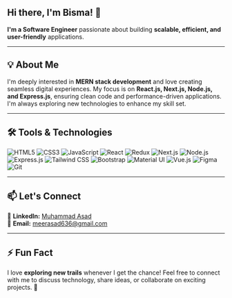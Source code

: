## Hi there, I'm Bisma! 👋  
**I'm a Software Engineer** passionate about building **scalable, efficient, and user-friendly** applications.  

---

## 💡 About Me  
I'm deeply interested in **MERN stack development** and love creating seamless digital experiences. My focus is on **React.js, Next.js, Node.js, and Express.js**, ensuring clean code and performance-driven applications. I'm always exploring new technologies to enhance my skill set.  

---

## 🛠 Tools & Technologies  

<p align="left">
  <img src="https://img.shields.io/badge/-HTML5-E34F26?style=flat-square&logo=html5&logoColor=white" alt="HTML5" />
  <img src="https://img.shields.io/badge/-CSS3-1572B6?style=flat-square&logo=css3&logoColor=white" alt="CSS3" />
  <img src="https://img.shields.io/badge/-JavaScript-F7DF1E?style=flat-square&logo=javascript&logoColor=black" alt="JavaScript" />
  <img src="https://img.shields.io/badge/-React-61DAFB?style=flat-square&logo=react&logoColor=black" alt="React" />
  <img src="https://img.shields.io/badge/-Redux-764ABC?style=flat-square&logo=redux&logoColor=white" alt="Redux" />
  <img src="https://img.shields.io/badge/-Next.js-000000?style=flat-square&logo=nextdotjs&logoColor=white" alt="Next.js" />
  <img src="https://img.shields.io/badge/-Node.js-339933?style=flat-square&logo=nodedotjs&logoColor=white" alt="Node.js" />
  <img src="https://img.shields.io/badge/-Express.js-000000?style=flat-square&logo=express&logoColor=white" alt="Express.js" />
  <img src="https://img.shields.io/badge/-Tailwind%20CSS-38B2AC?style=flat-square&logo=tailwind-css&logoColor=white" alt="Tailwind CSS" />
  <img src="https://img.shields.io/badge/-Bootstrap-7952B3?style=flat-square&logo=bootstrap&logoColor=white" alt="Bootstrap" />
  <img src="https://img.shields.io/badge/-Material%20UI-0081CB?style=flat-square&logo=mui&logoColor=white" alt="Material UI" />
  <img src="https://img.shields.io/badge/-Vue.js-4FC08D?style=flat-square&logo=vue.js&logoColor=white" alt="Vue.js" />
  <img src="https://img.shields.io/badge/-Figma-F24E1E?style=flat-square&logo=figma&logoColor=white" alt="Figma" />
  <img src="https://img.shields.io/badge/-Git-F05032?style=flat-square&logo=git&logoColor=white" alt="Git" />
</p>  

---

## 📫 Let's Connect  
📌 **LinkedIn:** [Muhammad Asad](https://www.linkedin.com/in/muhammad-asad-733375254/)  
📧 **Email:** meerasad636@gmail.com  

---

## ⚡ Fun Fact  
I love **exploring new trails** whenever I get the chance! Feel free to connect with me to discuss technology, share ideas, or collaborate on exciting projects. 🚀  
